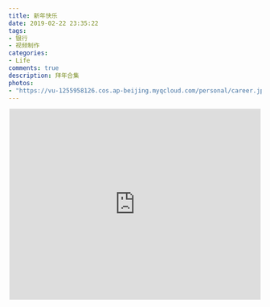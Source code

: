 ```yaml
---
title: 新年快乐
date: 2019-02-22 23:35:22
tags:
- 银行
- 视频制作
categories:
- Life
comments: true
description: 拜年合集
photos:
- "https://vu-1255958126.cos.ap-beijing.myqcloud.com/personal/career.jpg"
---
```

<div style="width: 500px;height: 380px;margin: 0px auto;">        <iframe width="500px" height="380px" src="http://player.youku.com/embed/XMzM2NjA4Mzg4MA" frameborder=0 allowfullscreen></iframe>
</div>

